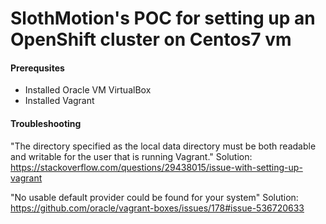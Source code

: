 # SlothMotion's POC for setting up an OpenShift cluster on Centos7 vm

#### Prerequsites

* Installed Oracle VM VirtualBox
* Installed Vagrant

#### Troubleshooting

"The directory specified as the local data directory must be both readable and writable for the user that is running Vagrant."
Solution: https://stackoverflow.com/questions/29438015/issue-with-setting-up-vagrant

"No usable default provider could be found for your system"
Solution: https://github.com/oracle/vagrant-boxes/issues/178#issue-536720633
